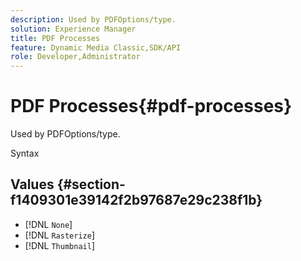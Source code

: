 ```yaml
---
description: Used by PDFOptions/type.
solution: Experience Manager
title: PDF Processes
feature: Dynamic Media Classic,SDK/API
role: Developer,Administrator
---
```


# PDF Processes{#pdf-processes}

Used by PDFOptions/type.

 Syntax 

## Values {#section-f1409301e39142f2b97687e29c238f1b}

* [!DNL `None`] 
* [!DNL `Rasterize`] 
* [!DNL `Thumbnail`]

